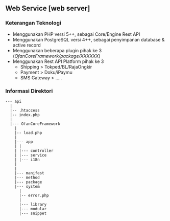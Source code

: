 ## Web Service [web server]

### Keterangan Teknologi
- Menggunakan PHP versi 5++, sebagai Core/Engine Rest API
- Menggunakan PostgreSQL versi 4++, sebagai penyimpanan database & active record
- Menggunakan beberapa plugin pihak ke 3 (_OfanCoreFramework/package/XXXXXX_)
- Menggunakan Rest API Platform pihak ke 3
  - Shipping > Tokped/BL/RajaOngkir
  - Payment > Doku/iPaymu
  - SMS Gateway > .....
  
### Informasi Direktori
```
--- api
  |
  |-- .htaccess
  |-- index.php
  |
  |--- OfanCoreFramework
    |
    |-- load.php
    |
    |--- app
    | |
    | |--- controller
    | |--- service
    | |--- i18n
    |
    |
    |--- manifest
    |--- method
    |--- package
    |--- system
      |
      |-- error.php
      |
      |--- library
      |--- modular
      |--- snippet
```
